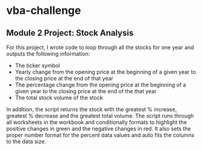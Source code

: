 # vba-challenge

## Module 2 Project: Stock Analysis

For this project, I wrote code to loop through all the stocks for one year and outputs the following information:
* The ticker symbol
* Yearly change from the opening price at the beginning of a given year to the closing price at the end of that year
* The percentage change from the opening price at the beginning of a given year to the closing price at the end of the that year
* The total stock volume of the stock

In addition, the script returns the stock with the greatest % increase, greatest % decrease and the greatest total volume. The script runs through all worksheets in the workbook and conditionally formats to highlight the positive changes in green and the negative changes in red. It also sets the proper number format for the percent data values and auto fits the columns to the data size.